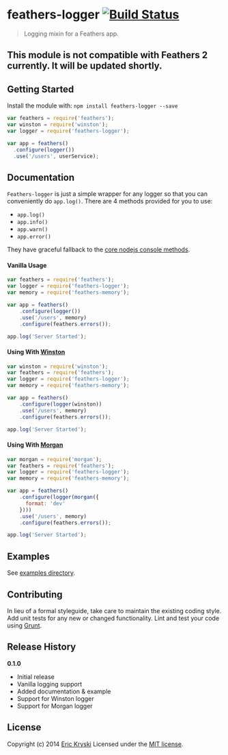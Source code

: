 # feathers-logger [![Build Status](https://secure.travis-ci.org/feathersjs/feathers-logger.png?branch=master)](http://travis-ci.org/feathersjs/feathers-logger)

> Logging mixin for a Feathers app.

## This module is not compatible with Feathers 2 currently. It will be updated shortly.

## Getting Started

Install the module with: `npm install feathers-logger --save`

```js
var feathers = require('feathers');
var winston = require('winston');
var logger = require('feathers-logger');

var app = feathers()
  .configure(logger())
  .use('/users', userService);
```

## Documentation

`Feathers-logger` is just a simple wrapper for any logger so that you can conveniently do `app.log()`. There are 4 methods provided for you to use:

* `app.log()`
* `app.info()`
* `app.warn()`
* `app.error()`

They have graceful fallback to the [core nodejs console methods](http://nodejs.org/api/stdio.html).

#### Vanilla Usage

```js
var feathers = require('feathers');
var logger = require('feathers-logger');
var memory = require('feathers-memory');

var app = feathers()
    .configure(logger())
    .use('/users', memory)
    .configure(feathers.errors());

app.log('Server Started');
```

#### Using With [Winston](https://github.com/flatiron/winston)

```js
var winston = require('winston');
var feathers = require('feathers');
var logger = require('feathers-logger');
var memory = require('feathers-memory');

var app = feathers()
    .configure(logger(winston))
    .use('/users', memory)
    .configure(feathers.errors());

app.log('Server Started');
```

#### Using With [Morgan](https://github.com/expressjs/morgan)

```js
var morgan = require('morgan');
var feathers = require('feathers');
var logger = require('feathers-logger');
var memory = require('feathers-memory');

var app = feathers()
    .configure(logger(morgan({
      format: 'dev'
    })))
    .use('/users', memory)
    .configure(feathers.errors());

app.log('Server Started');
```

## Examples
See [examples directory](https://github.com/feathersjs/feathers-logger/tree/master/examples).

## Contributing
In lieu of a formal styleguide, take care to maintain the existing coding style. Add unit tests for any new or changed functionality. Lint and test your code using [Grunt](http://gruntjs.com/).

## Release History
__0.1.0__

- Initial release
- Vanilla logging support
- Added documentation & example
- Support for Winston logger
- Support for Morgan logger

## License
Copyright (c) 2014 [Eric Kryski](https://github.com/ekryski)
Licensed under the [MIT license](https://github.com/feathersjs/feathers-logger/blob/master/LICENSE-MIT).
